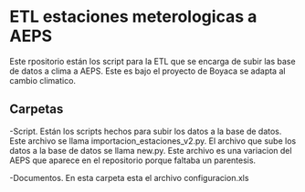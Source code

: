 # ETL estaciones meterologicas a AEPS
Este rpositorio están los script para la ETL que se encarga de subir las base de datos a clima a AEPS. Este es bajo el proyecto de Boyaca se adapta al cambio climatico. 

## Carpetas

-Script. Están los scripts hechos para subir los datos a la base de datos. Este archivo se llama importacion_estaciones_v2.py. El archivo que sube los datos a la base de datos se llama new.py. Este archivo es una variacion del AEPS que aparece en el repositorio porque faltaba un parentesis.

-Documentos. En esta carpeta esta el archivo configuracion.xls



